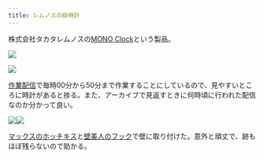 ```yaml
---
title: レムノスの掛時計
---
```

株式会社タカタレムノスの[MONO Clock](https://www.amazon.co.jp/dp/B004UIT8BK)という製品。

![](https://lh3.googleusercontent.com/wcmuO525tPbRF6FiyGvygYC-nqOTYXmWO8vzGQF8bFML1K6hIJR0elkszLpv6MmAG1V2Hs3HVeNiZvJBOzWj40Qcg_C8JJZwl4PBhIV8fhJnYX6C87Pnvitix-c5dCT_OmtjBj_GOlfJOdHM8w)

![](https://lh5.googleusercontent.com/-JuENtH-esNTfhXtoOU0fAYGFzPiMGR1GYFeqhev9SHGAPqYYgLTPbbNWhudhIKkGmjfFYrxzJJTjwS3l1ZvMxc5o9v71rCBHoa1dMv3IoOxAMx7LSUXmxDlT8CDi8GR_eUVbUaUH654YuqVEw)

[作業配信](https://www.youtube.com/channel/UC5s-KpSDGzxWPWNv94PnJHw)で毎時00分から50分まで作業することにしているので、見やすいところに時計があると捗る。また、アーカイブで見返すときに何時頃に行われた配信なのか分かって良い。

![](https://lh5.googleusercontent.com/AttaSl1NfjID4TFpn_xjTrEiPfbXx-IKi5UdwV5peQRm-TI8QOqmWl1GlgBiFVlknHBTgGDMfe6qH8WofW0RXtOPDIZHnFkDC8KD6o1Hy8AQtDhDBj8ALXB6GRxTX0-uSqrDSGRwzbrKvbsJzg)![](https://lh6.googleusercontent.com/PwWZhOSpCmA1G2r-C1L-5pYr2vUN56GnKuMxEGKiLI0wguXYIMxvVSUVsbK3mY8akAqFibiB_m9XDPiypTrDcT-e7pShwAr6uCWB9Q7E0d1vPH8yCSsDWitaYWjJK4ygb5cuT80i8UneyyOXyw)

[マックスのホッチキス](https://www.amazon.co.jp/dp/B000O9WRWG)と[壁美人のフック](https://www.amazon.co.jp/dp/B00CU78TDG)で壁に取り付けた。意外と頑丈で、跡もほぼ残らないので助かる。
